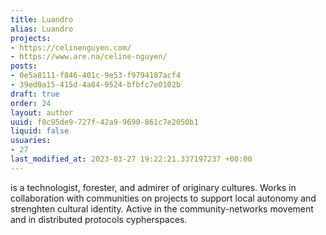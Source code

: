 ```yaml
---
title: Luandro
alias: Luandro
projects:
- https://celinenguyen.com/
- https://www.are.na/celine-nguyen/
posts:
- 0e5a8111-f846-401c-9e53-f9794187acf4
- 39ed0a15-415d-4a84-9524-bfbfc7e0102b
draft: true
order: 24
layout: author
uuid: f0c95de9-727f-42a9-9690-861c7e2050b1
liquid: false
usuaries:
- 27
last_modified_at: 2023-03-27 19:22:21.337197237 +00:00
---
```


<p>is a technologist, forester, and admirer of originary cultures. Works in collaboration with communities on projects to support local autonomy and strenghten cultural identity. Active in the community-networks movement and in distributed protocols cypherspaces.</p>